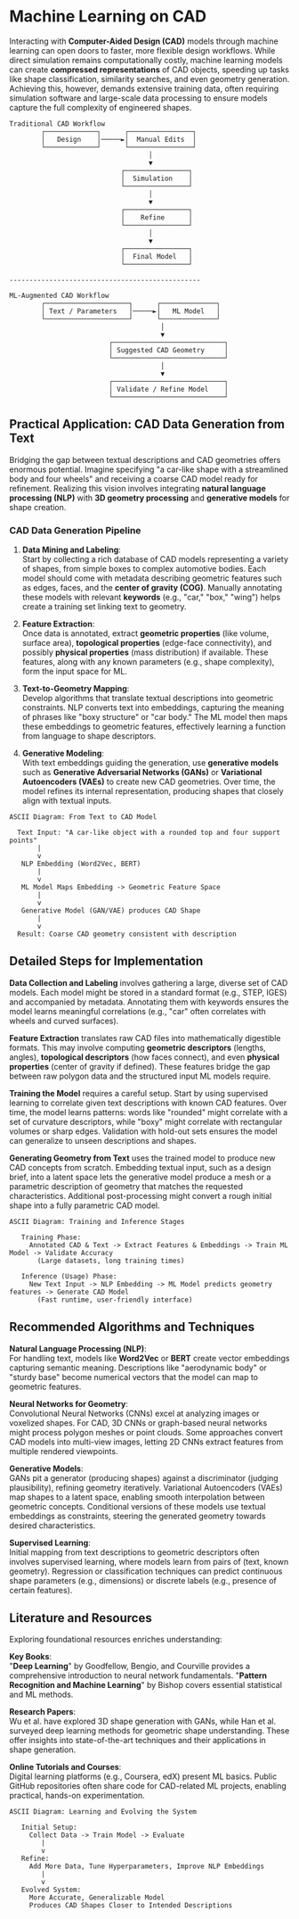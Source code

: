 # Machine Learning on CAD

Interacting with **Computer-Aided Design (CAD)** models through machine learning can open doors to faster, more flexible design workflows. While direct simulation remains computationally costly, machine learning models can create **compressed representations** of CAD objects, speeding up tasks like shape classification, similarity searches, and even geometry generation. Achieving this, however, demands extensive training data, often requiring simulation software and large-scale data processing to ensure models capture the full complexity of engineered shapes.

```
Traditional CAD Workflow
        ┌─────────────┐      ┌────────────────┐
        │   Design    │─────►│  Manual Edits  │
        └─────────────┘      └────────────────┘
                                   │
                                   ▼
                            ┌────────────────┐
                            │  Simulation    │
                            └────────────────┘
                                   │
                                   ▼
                            ┌────────────────┐
                            │    Refine      │
                            └────────────────┘
                                   │
                                   ▼
                            ┌────────────────┐
                            │  Final Model   │
                            └────────────────┘

------------------------------------------------

ML-Augmented CAD Workflow
        ┌─────────────────────┐      ┌──────────────┐
        │ Text / Parameters   │─────►│   ML Model   │
        └─────────────────────┘      └──────────────┘
                                      │
                                      ▼
                         ┌────────────────────────────┐
                         │ Suggested CAD Geometry     │
                         └────────────────────────────┘
                                      │
                                      ▼
                         ┌────────────────────────────┐
                         │ Validate / Refine Model    │
                         └────────────────────────────┘

```

## Practical Application: CAD Data Generation from Text

Bridging the gap between textual descriptions and CAD geometries offers enormous potential. Imagine specifying "a car-like shape with a streamlined body and four wheels" and receiving a coarse CAD model ready for refinement. Realizing this vision involves integrating **natural language processing (NLP)** with **3D geometry processing** and **generative models** for shape creation.

### CAD Data Generation Pipeline

1. **Data Mining and Labeling**:  
   Start by collecting a rich database of CAD models representing a variety of shapes, from simple boxes to complex automotive bodies. Each model should come with metadata describing geometric features such as edges, faces, and the **center of gravity (COG)**. Manually annotating these models with relevant **keywords** (e.g., "car," "box," "wing") helps create a training set linking text to geometry.

2. **Feature Extraction**:  
   Once data is annotated, extract **geometric properties** (like volume, surface area), **topological properties** (edge-face connectivity), and possibly **physical properties** (mass distribution) if available. These features, along with any known parameters (e.g., shape complexity), form the input space for ML.

3. **Text-to-Geometry Mapping**:  
   Develop algorithms that translate textual descriptions into geometric constraints. NLP converts text into embeddings, capturing the meaning of phrases like "boxy structure" or "car body." The ML model then maps these embeddings to geometric features, effectively learning a function from language to shape descriptors.

4. **Generative Modeling**:  
   With text embeddings guiding the generation, use **generative models** such as **Generative Adversarial Networks (GANs)** or **Variational Autoencoders (VAEs)** to create new CAD geometries. Over time, the model refines its internal representation, producing shapes that closely align with textual inputs.

```
ASCII Diagram: From Text to CAD Model

  Text Input: "A car-like object with a rounded top and four support points"
       |
       v
   NLP Embedding (Word2Vec, BERT)
       |
       v
   ML Model Maps Embedding -> Geometric Feature Space
       |
       v
   Generative Model (GAN/VAE) produces CAD Shape
       |
       v
  Result: Coarse CAD geometry consistent with description
```

## Detailed Steps for Implementation

**Data Collection and Labeling** involves gathering a large, diverse set of CAD models. Each model might be stored in a standard format (e.g., STEP, IGES) and accompanied by metadata. Annotating them with keywords ensures the model learns meaningful correlations (e.g., "car" often correlates with wheels and curved surfaces).

**Feature Extraction** translates raw CAD files into mathematically digestible formats. This may involve computing **geometric descriptors** (lengths, angles), **topological descriptors** (how faces connect), and even **physical properties** (center of gravity if defined). These features bridge the gap between raw polygon data and the structured input ML models require.

**Training the Model** requires a careful setup. Start by using supervised learning to correlate given text descriptions with known CAD features. Over time, the model learns patterns: words like "rounded" might correlate with a set of curvature descriptors, while "boxy" might correlate with rectangular volumes or sharp edges. Validation with hold-out sets ensures the model can generalize to unseen descriptions and shapes.

**Generating Geometry from Text** uses the trained model to produce new CAD concepts from scratch. Embedding textual input, such as a design brief, into a latent space lets the generative model produce a mesh or a parametric description of geometry that matches the requested characteristics. Additional post-processing might convert a rough initial shape into a fully parametric CAD model.

```
ASCII Diagram: Training and Inference Stages

   Training Phase:
     Annotated CAD & Text -> Extract Features & Embeddings -> Train ML Model -> Validate Accuracy
       (Large datasets, long training times)

   Inference (Usage) Phase:
     New Text Input -> NLP Embedding -> ML Model predicts geometry features -> Generate CAD Model
       (Fast runtime, user-friendly interface)
```

## Recommended Algorithms and Techniques

**Natural Language Processing (NLP)**:  
For handling text, models like **Word2Vec** or **BERT** create vector embeddings capturing semantic meaning. Descriptions like "aerodynamic body" or "sturdy base" become numerical vectors that the model can map to geometric features.

**Neural Networks for Geometry**:  
Convolutional Neural Networks (CNNs) excel at analyzing images or voxelized shapes. For CAD, 3D CNNs or graph-based neural networks might process polygon meshes or point clouds. Some approaches convert CAD models into multi-view images, letting 2D CNNs extract features from multiple rendered viewpoints.

**Generative Models**:  
GANs pit a generator (producing shapes) against a discriminator (judging plausibility), refining geometry iteratively. Variational Autoencoders (VAEs) map shapes to a latent space, enabling smooth interpolation between geometric concepts. Conditional versions of these models use textual embeddings as constraints, steering the generated geometry towards desired characteristics.

**Supervised Learning**:  
Initial mapping from text descriptions to geometric descriptors often involves supervised learning, where models learn from pairs of (text, known geometry). Regression or classification techniques can predict continuous shape parameters (e.g., dimensions) or discrete labels (e.g., presence of certain features).

## Literature and Resources

Exploring foundational resources enriches understanding:

**Key Books**:  
"**Deep Learning**" by Goodfellow, Bengio, and Courville provides a comprehensive introduction to neural network fundamentals. "**Pattern Recognition and Machine Learning**" by Bishop covers essential statistical and ML methods.

**Research Papers**:  
Wu et al. have explored 3D shape generation with GANs, while Han et al. surveyed deep learning methods for geometric shape understanding. These offer insights into state-of-the-art techniques and their applications in shape generation.

**Online Tutorials and Courses**:  
Digital learning platforms (e.g., Coursera, edX) present ML basics. Public GitHub repositories often share code for CAD-related ML projects, enabling practical, hands-on experimentation.

```
ASCII Diagram: Learning and Evolving the System

   Initial Setup:
     Collect Data -> Train Model -> Evaluate
        |
        v
   Refine:
     Add More Data, Tune Hyperparameters, Improve NLP Embeddings
        |
        v
   Evolved System:
     More Accurate, Generalizable Model
     Produces CAD Shapes Closer to Intended Descriptions
```
